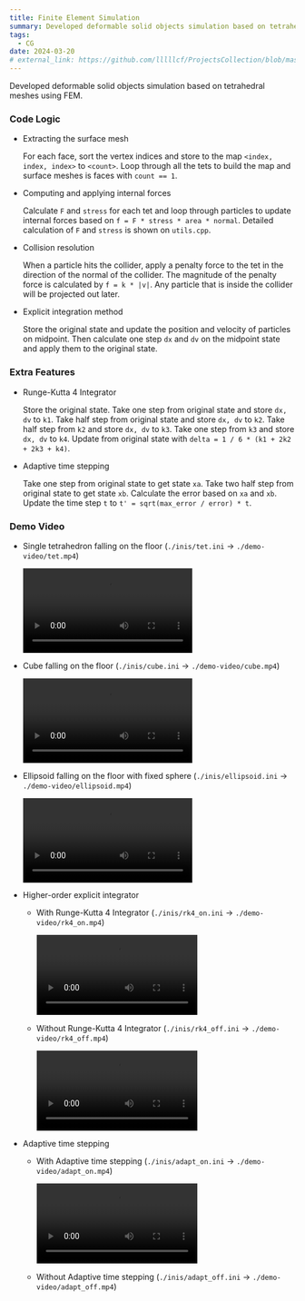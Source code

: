 ```yaml
---
title: Finite Element Simulation
summary: Developed deformable solid objects simulation based on tetrahedral meshes using FEM.
tags:
  - CG
date: 2024-03-20
# external_link: https://github.com/lllllcf/ProjectsCollection/blob/master/fem.md
---
```


Developed deformable solid objects simulation based on tetrahedral meshes using FEM.

### Code Logic

+ Extracting the surface mesh

  For each face, sort the vertex indices and store to the map `<index, index, index>` to `<count>`. Loop through all the tets to build the map and surface meshes is faces with `count == 1`. 

+ Computing and applying internal forces

  Calculate `F` and `stress` for each tet and loop through particles to update internal forces based on `f = F * stress * area * normal`. Detailed calculation of `F` and `stress` is shown on `utils.cpp`.

+ Collision resolution

  When a particle hits the collider, apply a penalty force to the tet in the direction of the normal of the collider. The magnitude of the penalty force is calculated by `f = k * |v|`. Any particle that is inside the collider will be projected out later.

+ Explicit integration method

  Store the original state and update the position and velocity of particles on midpoint. Then calculate one step `dx` and `dv` on the midpoint state and apply them to the original state.

### Extra Features

* Runge-Kutta 4 Integrator

  Store the original state. Take one step from original state and store `dx, dv` to `k1`. Take half step from original state and store `dx, dv` to `k2`.  Take half step from `k2` and store `dx, dv` to `k3`. Take one step from `k3` and store `dx, dv` to `k4`. Update from original state with `delta = 1 / 6 * (k1 + 2k2 + 2k3 + k4)`.

* Adaptive time stepping

  Take one step from original state to get state `xa`. Take two half step from original state to get state `xb`. Calculate the error based on `xa` and `xb`. Update the time step `t` to `t' = sqrt(max_error / error) * t`.

### Demo Video

* Single tetrahedron falling on the floor (`./inis/tet.ini` $\rightarrow$ `./demo-video/tet.mp4`)

  <video src="https://lllllcf.github.io/src/graphics/demo-video/tet.mp4" style="width: 62%;"></video>

* Cube falling on the floor (`./inis/cube.ini` $\rightarrow$ `./demo-video/cube.mp4`)

  <video src="https://lllllcf.github.io/src/graphics/demo-video/cube.mp4" style="width: 62%;"></video>

* Ellipsoid falling on the floor with fixed sphere (`./inis/ellipsoid.ini` $\rightarrow$ `./demo-video/ellipsoid.mp4`)

  <video src="https://lllllcf.github.io/src/graphics/demo-video/ellipsoid.mp4" style="width: 62%;"></video>

* Higher-order explicit integrator

  * With Runge-Kutta 4 Integrator (`./inis/rk4_on.ini` $\rightarrow$ `./demo-video/rk4_on.mp4`)

    <video src="https://lllllcf.github.io/src/graphics/demo-video/rk4_on.mp4" style="width: 62%;"></video>

  * Without Runge-Kutta 4 Integrator (`./inis/rk4_off.ini` $\rightarrow$ `./demo-video/rk4_off.mp4`)

    <video src="https://lllllcf.github.io/src/graphics/demo-video/rk4_off.mp4" style="width: 62%;"></video>

* Adaptive time stepping

  * With Adaptive time stepping (`./inis/adapt_on.ini` $\rightarrow$ `./demo-video/adapt_on.mp4`)

    <video src="https://lllllcf.github.io/src/graphics/demo-video/adapt_on.mp4" style="width: 62%;"></video>

  * Without Adaptive time stepping (`./inis/adapt_off.ini` $\rightarrow$ `./demo-video/adapt_off.mp4`)